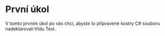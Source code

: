 # První úkol

V tomto prvním úkol po vás chci, abyste to připravené kostry C# souboru nadeklarovali třídu Test.
